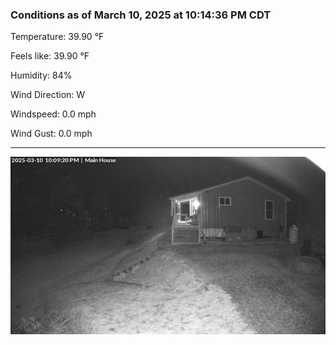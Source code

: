 ### Conditions as of March 10, 2025 at 10:14:36 PM CDT 

Temperature: 39.90 &deg;F

Feels like: 39.90 &deg;F

Humidity: 84%

Wind Direction: W

Windspeed: 0.0 mph

Wind Gust: 0.0 mph

---

<img src="./images/latest.jpeg"/>

